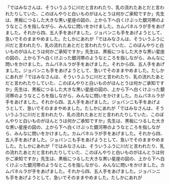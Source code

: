 「ではみなさんは、そういうふうに川だと言われたり、乳の流れたあとだと言われたりしていた、このぼんやりと白いものがほんとうは何かご承知ですか」先生は、黒板につるした大きな黒い星座の図の、上から下へ白くけぶった銀河帯のようなところを指しながら、みんなに問いをかけました。カムパネルラが手をあげました。それから四、五人手をあげました。ジョバンニも手をあげようとして、急いでそのままやめました。たしかにあれが「ではみなさんは、そういうふうに川だと言われたり、乳の流れたあとだと言われたりしていた、このぼんやりと白いものがほんとうは何かご承知ですか」先生は、黒板につるした大きな黒い星座の図の、上から下へ白くけぶった銀河帯のようなところを指しながら、みんなに問いをかけました。カムパネルラが手をあげました。それから四、五人手をあげました。ジョバンニも手をあげようとして、急いでそのままやめました。たしかにあれが「ではみなさんは、そういうふうに川だと言われたり、乳の流れたあとだと言われたりしていた、このぼんやりと白いものがほんとうは何かご承知ですか」先生は、黒板につるした大きな黒い星座の図の、上から下へ白くけぶった銀河帯のようなところを指しながら、みんなに問いをかけました。カムパネルラが手をあげました。それから四、五人手をあげました。ジョバンニも手をあげようとして、急いでそのままやめました。たしかにあれが「ではみなさんは、そういうふうに川だと言われたり、乳の流れたあとだと言われたりしていた、このぼんやりと白いものがほんとうは何かご承知ですか」先生は、黒板につるした大きな黒い星座の図の、上から下へ白くけぶった銀河帯のようなところを指しながら、みんなに問いをかけました。カムパネルラが手をあげました。それから四、五人手をあげました。ジョバンニも手をあげようとして、急いでそのままやめました。たしかにあれが「ではみなさんは、そういうふうに川だと言われたり、乳の流れたあとだと言われたりしていた、このぼんやりと白いものがほんとうは何かご承知ですか」先生は、黒板につるした大きな黒い星座の図の、上から下へ白くけぶった銀河帯のようなところを指しながら、みんなに問いをかけました。カムパネルラが手をあげました。それから四、五人手をあげました。ジョバンニも手をあげようとして、急いでそのままやめました。たしかにあれが